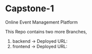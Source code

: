 # Capstone-1
Online Event Management Platform

This Repo contains two more Branches,

1. backend  -> Deployed URL:
2. frontend -> Deployed URL:
